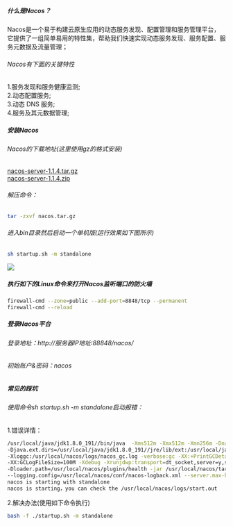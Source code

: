 ##### 什么是Nacos？
Nacos是一个易于构建云原生应用的动态服务发现、配置管理和服务管理平台，它提供了一组简单易用的特性集，帮助我们快速实现动态服务发现、服务配置、服务元数据及流量管理； 
###### Nacos有下面的关键特性  
  1.服务发现和服务健康监测;  
  2.动态配置服务;   
  3.动态 DNS 服务;  
  4.服务及其元数据管理;  

##### 安装Nacos
###### Nacos的下载地址(这里使用gz的格式安装)   
  [nacos-server-1.1.4.tar.gz](https://github.com/alibaba/nacos/releases/download/1.1.4/nacos-server-1.1.4.tar.gz)  
  [nacos-server-1.1.4.zip](https://github.com/alibaba/nacos/releases/download/1.1.4/nacos-server-1.1.4.zip)  
###### 解压命令：  
``` Bash
tar -zxvf nacos.tar.gz
```
###### 进入bin目录然后启动一个单机版(运行效果如下图所示)
``` Bash
sh startup.sh -m standalone
```
![](https://upload-images.jianshu.io/upload_images/12893700-716d254f4719b26e.png?imageMogr2/auto-orient/strip|imageView2/2/w/1030/format/webp)

##### 执行如下的Linux命令来打开Nacos监听端口的防火墙
``` Bash
firewall-cmd --zone=public --add-port=8848/tcp --permanent 
firewall-cmd --reload
```
##### 登录Nacos平台
###### 登录地址：http://服务器IP地址:88848/nacos/  
###### 初始账户&密码：nacos


##### 常见的踩坑 
###### 使用命令sh startup.sh -m standalone启动报错：
  1.错误详情：
``` Bash
/usr/local/java/jdk1.8.0_191//bin/java  -Xms512m -Xmx512m -Xmn256m -Dnacos.standalone=true 
-Djava.ext.dirs=/usr/local/java/jdk1.8.0_191//jre/lib/ext:/usr/local/java/jdk1.8.0_191//lib/ext:/usr/local/nacos/plugins/cmdb:/usr/local/nacos/plugins/mysql 
-Xloggc:/usr/local/nacos/logs/nacos_gc.log -verbose:gc -XX:+PrintGCDetails -XX:+PrintGCDateStamps -XX:+PrintGCTimeStamps -XX:+UseGCLogFileRotation -XX:NumberOfGCLogFiles=10 
-XX:GCLogFileSize=100M -Xdebug -Xrunjdwp:transport=dt_socket,server=y,suspend=n,address=8000 -Dnacos.home=/usr/local/nacos 
-Dloader.path=/usr/local/nacos/plugins/health -jar /usr/local/nacos/target/nacos-server.jar  --spring.config.location=classpath:/,classpath:/config/,file:./,file:./config/,file:/usr/local/nacos/conf/ 
--logging.config=/usr/local/nacos/conf/nacos-logback.xml --server.max-http-header-size=524288
nacos is starting with standalone
nacos is starting，you can check the /usr/local/nacos/logs/start.out
```
  2.解决办法(使用如下命令执行)  
``` Bash
bash -f ./startup.sh -m standalone
```
